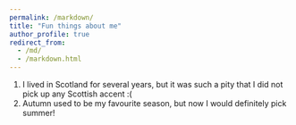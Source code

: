 ```yaml
---
permalink: /markdown/
title: "Fun things about me"
author_profile: true
redirect_from: 
  - /md/
  - /markdown.html
---
```


1. I lived in Scotland for several years, but it was such a pity that I did not pick up any Scottish accent :(
2. Autumn used to be my favourite season, but now I would definitely pick summer!